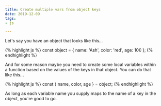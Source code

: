 ```yaml
---
title: Create multiple vars from object keys
date: 2019-12-09
tags:
- js

---
```

Let's say you have an object that looks like this...

{% highlight js %}
const object = {
    name: 'Ash',
    color: 'red',
    age: 100
};
{% endhighlight %}

And for some reason maybe you need to create some local variables within a function based on the values of the keys in that object. You can do that like this...

{% highlight js %}
const { name, color, age } = object;
{% endhighlight %}

As long as each variable name you supply maps to the name of a key in the object, you're good to go.
